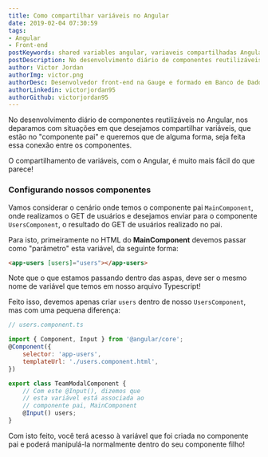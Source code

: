 ```yaml
---
title: Como compartilhar variáveis no Angular
date: 2019-02-04 07:30:59
tags:
- Angular
- Front-end
postKeywords: shared variables angular, variaveis compartilhadas Angular, como passar variaveis no angular, compartilhar variaveis no angular, reutilizar variaveis angular, reutilizacao angular
postDescription: No desenvolvimento diário de componentes reutilizáveis no Angular, nos deparamos com situações em que desejamos compartilhar variáveis, que estão no "componente pai" e queremos que de alguma forma, seja feita essa conexão entre os componentes. 
author: Victor Jordan
authorImg: victor.png
authorDesc: Desenvolvedor front-end na Gauge e formado em Banco de Dados pela Fatec, apaixonado por usabilidade, performance e UX!
authorLinkedin: victorjordan95
authorGithub: victorjordan95
---
```


No desenvolvimento diário de componentes reutilizáveis no Angular, nos deparamos com situações em que desejamos compartilhar variáveis, que estão no "componente pai" e queremos que de alguma forma, seja feita essa conexão entre os componentes. 

O compartilhamento de variáveis, com o Angular, é muito mais fácil do que parece! 

<!-- more -->

### Configurando nossos componentes

Vamos considerar o cenário onde temos o componente pai `MainComponent`, onde realizamos o GET de usuários e desejamos enviar para o componente `UsersComponent`, o resultado do GET de usuários realizado no pai.

Para isto, primeiramente no HTML do **MainComponent** devemos passar como "parâmetro" esta variável, da seguinte forma:

```html
<app-users [users]="users"></app-users>
```

Note que o que estamos passando dentro das aspas, deve ser o mesmo nome de variável que temos em nosso arquivo Typescript!

Feito isso, devemos apenas criar `users` dentro de nosso `UsersComponent`, mas com uma pequena diferença:

```javascript
// users.component.ts

import { Component, Input } from '@angular/core';
@Component({
    selector: 'app-users',
    templateUrl: './users.component.html',
})

export class TeamModalComponent {
    // Com este @Input(), dizemos que
    // esta variável está associada ao
    // componente pai, MainComponent
    @Input() users;
}
```

Com isto feito, você terá acesso à variável que foi criada no componente pai e poderá manipulá-la normalmente dentro do seu componente filho!